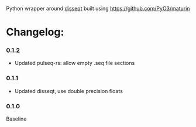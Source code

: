 Python wrapper around [disseqt](https://github.com/pulseq-frame/disseqt) built using https://github.com/PyO3/maturin

# Changelog:

### 0.1.2
- Updated pulseq-rs: allow empty .seq file sections

### 0.1.1
- Updated disseqt, use double precision floats

### 0.1.0
Baseline
